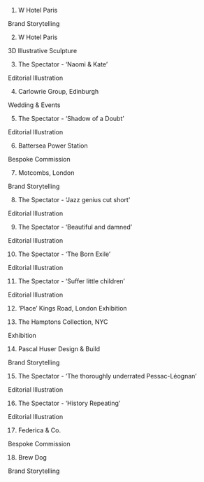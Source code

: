 1. W Hotel Paris

Brand Storytelling


2. W Hotel Paris

3D Illustrative Sculpture


3. The Spectator - ‘Naomi & Kate’

Editorial Illustration


4. Carlowrie Group, Edinburgh 

Wedding & Events


5. The Spectator - ‘Shadow of a Doubt’

Editorial Illustration


6. Battersea Power Station

Bespoke Commission


7. Motcombs, London

Brand Storytelling


8. The Spectator - ‘Jazz genius cut short’ 

Editorial Illustration 


9. The Spectator - ‘Beautiful and damned’ 

Editorial Illustration


10. The Spectator - ‘The Born Exile’

Editorial Illustration


11. The Spectator - ‘Suffer little children’

Editorial Illustration


12. ’Place’ Kings Road, London
Exhibition


13. The Hamptons Collection, NYC

Exhibition


14. Pascal Huser Design & Build

Brand Storytelling


15. The Spectator - ‘The thoroughly underrated Pessac-Léognan’

Editorial Illustration


16. The Spectator - ‘History Repeating’ 

Editorial Illustration


17. Federica & Co.

Bespoke Commission


18. Brew Dog

Brand Storytelling
